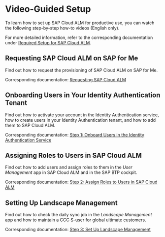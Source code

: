 <!-- loiocd38b1f8e2494707b6a1368b39cc8767 -->

# Video-Guided Setup

To learn how to set up SAP Cloud ALM for productive use, you can watch the following step-by-step how-to videos \(English only\).

For more detailed information, refer to the corresponding documentation under [Required Setup for SAP Cloud ALM](required-setup-for-sap-cloud-alm-80b2c30.md).



<a name="loiocd38b1f8e2494707b6a1368b39cc8767__section_b31_2y3_bwb"/>

## Requesting SAP Cloud ALM on SAP for Me

Find out how to request the provisioning of SAP Cloud ALM on SAP for Me.

Corresponding documentation: [Requesting SAP Cloud ALM](../requesting-sap-cloud-alm-2ba35e6.md)





<a name="loiocd38b1f8e2494707b6a1368b39cc8767__section_jx4_gfx_gqb"/>

## Onboarding Users in Your Identity Authentication Tenant

Find out how to activate your account in the Identity Authentication service, how to create users in your Identity Authentication tenant, and how to add them to SAP Cloud ALM.

Corresponding documentation: [Step 1: Onboard Users in the Identity Authentication Service](step-1-onboard-users-in-the-identity-authentication-service-f2a8a8c.md)





<a name="loiocd38b1f8e2494707b6a1368b39cc8767__section_zyt_gfx_gqb"/>

## Assigning Roles to Users in SAP Cloud ALM

Find out how to add users and assign roles to them in the *User Management* app in SAP Cloud ALM and in the SAP BTP cockpit.

Corresponding documentation: [Step 2: Assign Roles to Users in SAP Cloud ALM](step-2-assign-roles-to-users-in-sap-cloud-alm-7304b17.md)





<a name="loiocd38b1f8e2494707b6a1368b39cc8767__section_qrn_zpr_dfc"/>

## Setting Up Landscape Management

Find out how to check the daily sync job in the *Landscape Management* app and how to maintain a CCC S-user for global ultimate customers.

Corresponding documentation: [Step 3: Set Up Landscape Management](step-3-set-up-landscape-management-23f1c49.md)



